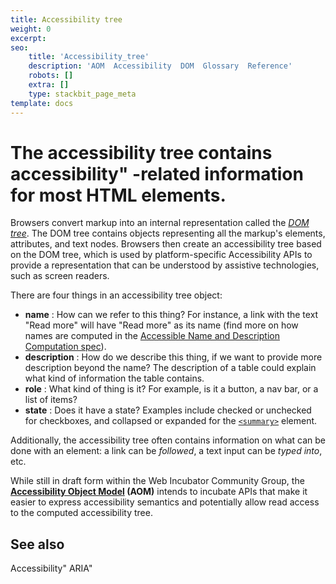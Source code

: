 ```yaml
---
title: Accessibility tree
weight: 0
excerpt: 
seo:
    title: 'Accessibility_tree'
    description: 'AOM  Accessibility  DOM  Glossary  Reference'
    robots: []
    extra: []
    type: stackbit_page_meta
template: docs
---
```



# The **accessibility tree** contains accessibility" -related information for most HTML elements.

Browsers convert markup into an internal representation called the _[DOM tree](/en-US/docs/Web/API/Document_object_model/How_to_create_a_DOM_tree)_. The DOM tree contains objects representing all the markup's elements, attributes, and text nodes. Browsers then create an accessibility tree based on the DOM tree, which is used by platform-specific Accessibility APIs to provide a representation that can be understood by assistive technologies, such as screen readers.

There are four things in an accessibility tree object:

- **name**  : How can we refer to this thing? For instance, a link with the text "Read more" will have "Read more" as its name (find more on how names are computed in the [Accessible Name and Description Computation spec](https://www.w3.org/TR/accname-1.1/)).
- **description**  : How do we describe this thing, if we want to provide more description beyond the name? The description of a table could explain what kind of information the table contains.
- **role**  : What kind of thing is it? For example, is it a button, a nav bar, or a list of items?
- **state**  : Does it have a state? Examples include checked or unchecked for checkboxes, and collapsed or expanded for the [`<summary>`](/en-US/docs/Web/HTML/Element/summary) element.

Additionally, the accessibility tree often contains information on what can be done with an element: a link can be _followed_, a text input can be _typed into_, etc.

While still in draft form within the Web Incubator Community Group, the **[Accessibility Object Model](https://wicg.github.io/aom/explainer.html) (AOM)** intends to incubate APIs that make it easier to express accessibility semantics and potentially allow read access to the computed accessibility tree.

## See also


  Accessibility" ARIA"
